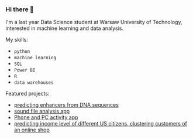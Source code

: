 ### Hi there 👋

I'm a last year Data Science student at Warsaw University of Technology, interested in machine learning and data analysis.

My skills:
* `python`
* `machine learning`
* `SQL`
* `Power BI`
* `R`
* `data warehouses`

Featured projects:
* [predicting enhancers from DNA sequences](https://github.com/michtom/enhancer-prediction)
* [sound file analysis app](https://github.com/michtom/AiPD_proj1)
* [Phone and PC activity app](https://github.com/michtom/Activity_App)
* [predicting income level of different US citizens, clustering customers of an online shop](https://github.com/michtom/Introduction_to_Machine_Learning)
<!--
**michtom/michtom** is a ✨ _special_ ✨ repository because its `README.md` (this file) appears on your GitHub profile.

Here are some ideas to get you started:

- 🔭 I’m currently working on ...
- 🌱 I’m currently learning ...
- 👯 I’m looking to collaborate on ...
- 🤔 I’m looking for help with ...
- 💬 Ask me about ...
- 📫 How to reach me: ...
- 😄 Pronouns: ...
- ⚡ Fun fact: ...
-->
